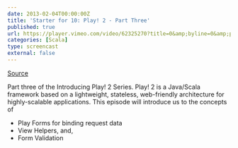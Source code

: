 ```yaml
---
date: 2013-02-04T00:00:00Z
title: 'Starter for 10: Play! 2 - Part Three'
published: true
url: https://player.vimeo.com/video/62325270?title=0&amp;byline=0&amp;portrait=0
categories: [Scala]
type: screencast
external: false
---
```

[Source](https://github.com/yobriefcasts/003-introducing-play-2/)

Part three of the Introducing Play! 2 Series. Play! 2 is a Java/Scala framework based on a lightweight, stateless, web-friendly architecture for highly-scalable applications. This episode will introduce us to the concepts of

- Play Forms for binding request data
- View Helpers, and,
- Form Validation